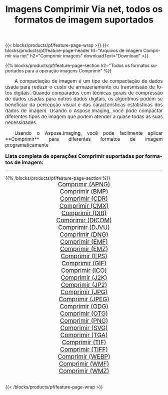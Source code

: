 ﻿---
title: Imagens Comprimir Via net, todos os formatos de imagem suportados 
weight: 3920
url: /pt/net/compress/ 
lang: pt
langdirlevel: 2
locales: zh-hans,ja,it,ru,de,es,fr,nl,id,lt,pl,pt,vi,tr,ko,zh-hant,ar,hi,th,sv,cs,uk,he
description: Usando Aspose.Imaging, você pode facilmente imagens Comprimir Via net
---

{{< blocks/products/pf/feature-page-wrap >}}
{{< blocks/products/pf/feature-page-header h1="Arquivos de imagem Comprimir via net" h2="Comprimir imagens" downloadText="Download" >}}


{{% blocks/products/pf/feature-page-section  h2="Todos os formatos suportados para a operação imagens Comprimir" %}}
<p align="justify" style="text-indent:2em;font-size:15px;">
A compactação de imagem é um tipo de compactação de dados usada para reduzir o custo de armazenamento ou transmissão de fotos digitais. Quando comparados com técnicas gerais de compressão de dados usadas para outros dados digitais, os algoritmos podem se beneficiar da percepção visual e das características estatísticas dos dados de imagem.
Usando o Aspose.Imaging, você pode compactar diferentes tipos de imagem que podem atender a quase todas as suas necessidades.
</p>
<p align="justify" style="text-indent:2em;font-size:15px;">
Usando o Aspose.Imaging, você pode facilmente aplicar **Comprimir** para diferentes formatos de imagem programaticamente
</p>
<h3 style="margin-top:16px;">
Lista completa de operações Comprimir suportadas por formatos de imagem:
</h3>
<hr/>
{{% /blocks/products/pf/feature-page-section %}}
<div class="container-fluid productfamilypage bg-gray">
    <div class="convertypes bg-gray agp-content section">
        <div class="container">
		<div class="row other-converters" style="gap: 10px;font-size: 19px;text-align:center;">
		    <div class='col-md-3 other-converter remove-lp remove-rp'><a href="/imaging/pt/net/compress/apng/" style="padding:15px;">Comprimir (APNG)</a></div><div class='col-md-3 other-converter remove-lp remove-rp'><a href="/imaging/pt/net/compress/bmp/" style="padding:15px;">Comprimir (BMP)</a></div><div class='col-md-3 other-converter remove-lp remove-rp'><a href="/imaging/pt/net/compress/cdr/" style="padding:15px;">Comprimir (CDR)</a></div><div class='col-md-3 other-converter remove-lp remove-rp'><a href="/imaging/pt/net/compress/cmx/" style="padding:15px;">Comprimir (CMX)</a></div><div class='col-md-3 other-converter remove-lp remove-rp'><a href="/imaging/pt/net/compress/dib/" style="padding:15px;">Comprimir (DIB)</a></div><div class='col-md-3 other-converter remove-lp remove-rp'><a href="/imaging/pt/net/compress/dicom/" style="padding:15px;">Comprimir (DICOM)</a></div><div class='col-md-3 other-converter remove-lp remove-rp'><a href="/imaging/pt/net/compress/djvu/" style="padding:15px;">Comprimir (DJVU)</a></div><div class='col-md-3 other-converter remove-lp remove-rp'><a href="/imaging/pt/net/compress/dng/" style="padding:15px;">Comprimir (DNG)</a></div><div class='col-md-3 other-converter remove-lp remove-rp'><a href="/imaging/pt/net/compress/emf/" style="padding:15px;">Comprimir (EMF)</a></div><div class='col-md-3 other-converter remove-lp remove-rp'><a href="/imaging/pt/net/compress/emz/" style="padding:15px;">Comprimir (EMZ)</a></div><div class='col-md-3 other-converter remove-lp remove-rp'><a href="/imaging/pt/net/compress/eps/" style="padding:15px;">Comprimir (EPS)</a></div><div class='col-md-3 other-converter remove-lp remove-rp'><a href="/imaging/pt/net/compress/gif/" style="padding:15px;">Comprimir (GIF)</a></div><div class='col-md-3 other-converter remove-lp remove-rp'><a href="/imaging/pt/net/compress/ico/" style="padding:15px;">Comprimir (ICO)</a></div><div class='col-md-3 other-converter remove-lp remove-rp'><a href="/imaging/pt/net/compress/j2k/" style="padding:15px;">Comprimir (J2K)</a></div><div class='col-md-3 other-converter remove-lp remove-rp'><a href="/imaging/pt/net/compress/jp2/" style="padding:15px;">Comprimir (JP2)</a></div><div class='col-md-3 other-converter remove-lp remove-rp'><a href="/imaging/pt/net/compress/jpg/" style="padding:15px;">Comprimir (JPG)</a></div><div class='col-md-3 other-converter remove-lp remove-rp'><a href="/imaging/pt/net/compress/jpeg/" style="padding:15px;">Comprimir (JPEG)</a></div><div class='col-md-3 other-converter remove-lp remove-rp'><a href="/imaging/pt/net/compress/odg/" style="padding:15px;">Comprimir (ODG)</a></div><div class='col-md-3 other-converter remove-lp remove-rp'><a href="/imaging/pt/net/compress/otg/" style="padding:15px;">Comprimir (OTG)</a></div><div class='col-md-3 other-converter remove-lp remove-rp'><a href="/imaging/pt/net/compress/png/" style="padding:15px;">Comprimir (PNG)</a></div><div class='col-md-3 other-converter remove-lp remove-rp'><a href="/imaging/pt/net/compress/svg/" style="padding:15px;">Comprimir (SVG)</a></div><div class='col-md-3 other-converter remove-lp remove-rp'><a href="/imaging/pt/net/compress/tga/" style="padding:15px;">Comprimir (TGA)</a></div><div class='col-md-3 other-converter remove-lp remove-rp'><a href="/imaging/pt/net/compress/tif/" style="padding:15px;">Comprimir (TIF)</a></div><div class='col-md-3 other-converter remove-lp remove-rp'><a href="/imaging/pt/net/compress/tiff/" style="padding:15px;">Comprimir (TIFF)</a></div><div class='col-md-3 other-converter remove-lp remove-rp'><a href="/imaging/pt/net/compress/webp/" style="padding:15px;">Comprimir (WEBP)</a></div><div class='col-md-3 other-converter remove-lp remove-rp'><a href="/imaging/pt/net/compress/wmf/" style="padding:15px;">Comprimir (WMF)</a></div><div class='col-md-3 other-converter remove-lp remove-rp'><a href="/imaging/pt/net/compress/wmz/" style="padding:15px;">Comprimir (WMZ)</a></div>
                </div>
        </div>
    </div>
</div>
<br/>

{{< /blocks/products/pf/feature-page-wrap >}}
